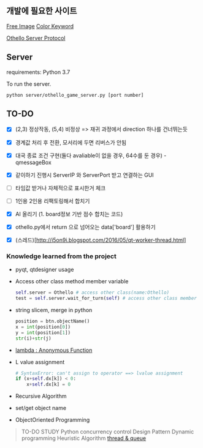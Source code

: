 ## 개발에 필요한 사이트
[Free Image](https://www.flaticon.com/home)
[Color Keyword](https://www.w3.org/TR/SVG11/types.html#ColorKeywords)

[Othello Server Protocol](https://gitlab.com/UNKNOWN.UN/othello_protocol?fbclid=IwAR0ZRm-jF_qs_Svtq8qf3y0QtyqS4GF_uyDLXyyttxhvMTh7wZnTVe0LTLY)



## Server

requirements: Python 3.7

To run the server.

```
python server/othello_game_server.py [port number]
```



## TO-DO

- [x] (2,3) 정상작동, (5,4) 비정상 => 재귀 과정에서 direction 하나를 건너뛰는듯
- [x] 경계값 처리 후 전환, 모서리에 두면 리버스가 안됨
- [x] 대국 종료 조건 구현(둘다 avaliable이 없을 경우, 64수를 둔 경우) - qmessageBox
- [x] 같이하기 진행시 ServerIP 와 ServerPort 받고 연결하는 GUI
- [ ] 타임값 받거나 자체적으로 표시한거 체크
- [ ] 1인용 2인용 리팩토링해서 합치기
- [x] AI 올리기 (1. board정보 기반 점수 합치는 코드)
- [x] othello.py에서 return 으로 넘어오는 data['board'] 활용하기
- [x] (스레드)[http://i5on9i.blogspot.com/2016/05/qt-worker-thread.html]



### Knowledge learned from the project
- pyqt, qtdesigner usage


- Access other class method member variable

  ```python
  self.server = Othello # access other class(name:Othello)
  test = self.server.wait_for_turn(self) # access other class member var
  ```

  

- string slicem, merge in python 

  ```python
  position = btn.objectName()
  x = int(position[0])
  y = int(position[1])
  str(i)+str(j)
  ```

- [lambda : Anonymous Function](https://dojang.io/mod/page/view.php?id=2359)

- L value assignment

  ```python
  # SyntaxError: can't assign to operator ==> lvalue assignment
  if (x+self.dx[k]) < 0:
      x+self.dx[k] = 0
  ```
  
- Recursive Algorithm

- set/get object name

- ObjectOriented Programming

> TO-DO STUDY
> Python concurrency control
> Design Pattern
> Dynamic programming
> Heuristic Algorithm
> [thread & queue](https://niceman.tistory.com/140?category=940952)

